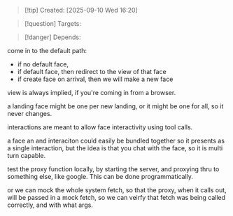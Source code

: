 
>[!tip] Created: [2025-09-10 Wed 16:20]

>[!question] Targets: 

>[!danger] Depends: 

come in to the default path:
- if no default face, 
- if default face, then redirect to the view of that face
- if create face on arrival, then we will make a new face

view is always implied, if you're coming in from a browser.

a landing face might be one per new landing, or it might be one for all, so it never changes.

interactions are meant to allow face interactivity using tool calls.

a face an and interaciton could easily be bundled together so it presents as a single interaction, but the idea is that you chat with the face, so it is multi turn capable.

test the proxy function locally, by starting the server, and proxying thru to something else, like google.  This can be done programmatically.

or we can mock the whole system fetch, so that the proxy, when it calls out, will be passed in a mock fetch, so we can veirfy that fetch was being called correctly, and with what args.